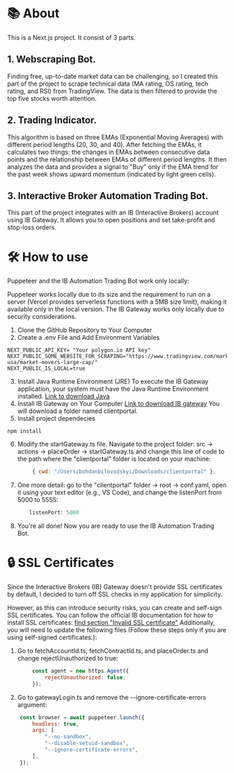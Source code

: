 

# 📚 About
This is a Next.js project. It consist of 3 parts. 

## 1. Webscraping Bot.
Finding free, up-to-date market data can be challenging, so I created this part of the project to scrape technical data (MA rating, OS rating, tech rating, and RSI) from TradingView. The data is then filtered to provide the top five stocks worth attention.
## 2. Trading Indicator.
This algorithm is based on three EMAs (Exponential Moving Averages) with different period lengths (20, 30, and 40). After fetching the EMAs, it calculates two things: the changes in EMAs between consecutive data points and the relationship between EMAs of different period lengths. It then analyzes the data and provides a signal to "Buy" only if the EMA trend for the past week shows upward momentum (indicated by light green cells).
## 3. Interactive Broker Automation Trading Bot. 
This part of the project integrates with an IB (Interactive Brokers) account using IB Gateway. It allows you to open positions and set take-profit and stop-loss orders.

# 🛠️ How to use

Puppeteer and the IB Automation Trading Bot work only locally:

Puppeteer works locally due to its size and the requirement to run on a server (Vercel provides serverless functions with a 5MB size limit), making it available only in the local version.
The IB Gateway works only locally due to security considerations.

1. Clone the GitHub Repository to Your Computer
2. Create a .env File and Add Environment Variables
```
NEXT_PUBLIC_API_KEY= "Your polygon.io API key"
NEXT_PUBLIC_SOME_WEBSITE_FOR_SCRAPING="https://www.tradingview.com/markets/stocks-usa/market-movers-large-cap/"
NEXT_PUBLIC_IS_LOCAL=true
```
3. Install Java Runtime Environment (JRE)
To execute the IB Gateway application, your system must have the Java Runtime Environment installed.
 [Link to download Java](https://www.oracle.com/java/technologies/downloads/)
4. Install IB Gateway on Your Computer
[Link to download IB gateway](https://download2.interactivebrokers.com/portal/clientportal.gw.zip)
You will download a folder named clientportal.
5. Install project dependecies 
``` dash
npm install
```
6. Modify the startGateway.ts file.
Navigate to the project folder: src -> actions -> placeOrder -> startGateway.ts and change this line of code to the path where the "clientportal" folder is located on your machine:
``` js
        { cwd: "/Users/bohdanbilovodskyi/Downloads/clientportal" },
```
7. One more detail: go to the "clientportal" folder -> root -> conf.yaml, open it using your text editor (e.g., VS Code), and change the listenPort from 5000 to 5555:
``` js
       listenPort: 5000
```
8. You're all done! Now you are ready to use the IB Automation Trading Bot.

# 🔒 SSL Certificates

Since the Interactive Brokers (IB) Gateway doesn't provide SSL certificates by default, I decided to turn off SSL checks in my application for simplicity.

However, as this can introduce security risks, you can create and self-sign SSL certificates. You can follow the official IB documentation for how to install SSL certificates: [find section "Invalid SSL certificate"]((https://interactivebrokers.github.io/cpwebapi/use-cases))
Additionally, you will need to update the following files (Follow these steps only if you are using self-signed certificates.):
1. Go to fetchAccountId.ts, fetchContractId.ts, and placeOrder.ts and change rejectUnauthorized to true:
``` js
        const agent = new https.Agent({
            rejectUnauthorized: false,
        });
```
2. Go to gatewayLogin.ts and remove the --ignore-certificate-errors argument:
``` js
    const browser = await puppeteer.launch({
        headless: true,
        args: [
            "--no-sandbox",
            "--disable-setuid-sandbox",
            "--ignore-certificate-errors",
        ],
    });
```







